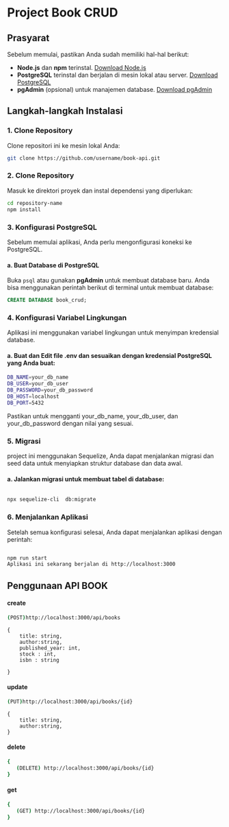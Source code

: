 # Project Book CRUD

## Prasyarat

Sebelum memulai, pastikan Anda sudah memiliki hal-hal berikut:

- **Node.js** dan **npm** terinstal. [Download Node.js](https://nodejs.org/)
- **PostgreSQL** terinstal dan berjalan di mesin lokal atau server. [Download PostgreSQL](https://www.postgresql.org/download/)
- **pgAdmin** (opsional) untuk manajemen database. [Download pgAdmin](https://www.pgadmin.org/download/)

## Langkah-langkah Instalasi

### 1. Clone Repository

Clone repositori ini ke mesin lokal Anda:

```bash
git clone https://github.com/username/book-api.git

```

### 2. Clone Repository
Masuk ke direktori proyek dan instal dependensi yang diperlukan:
```bash
cd repository-name
npm install
```
### 3. Konfigurasi PostgreSQL

Sebelum memulai aplikasi, Anda perlu mengonfigurasi koneksi ke PostgreSQL.

#### a. **Buat Database di PostgreSQL**

Buka `psql` atau gunakan **pgAdmin** untuk membuat database baru. Anda bisa menggunakan perintah berikut di terminal untuk membuat database:

```sql
CREATE DATABASE book_crud;
```


### 4. Konfigurasi Variabel Lingkungan
Aplikasi ini menggunakan variabel lingkungan untuk menyimpan kredensial database.
#### a. Buat dan Edit file .env dan sesuaikan dengan kredensial PostgreSQL yang Anda buat:
```bash
DB_NAME=your_db_name
DB_USER=your_db_user
DB_PASSWORD=your_db_password
DB_HOST=localhost
DB_PORT=5432
```
Pastikan untuk mengganti your_db_name, your_db_user, dan your_db_password dengan nilai yang sesuai.

### 5. Migrasi 
project ini menggunakan Sequelize, Anda dapat menjalankan migrasi dan seed data untuk menyiapkan struktur database dan data awal.
#### a. Jalankan migrasi untuk membuat tabel di database:
```bash

npx sequelize-cli  db:migrate
```



### 6. Menjalankan Aplikasi
Setelah semua konfigurasi selesai, Anda dapat menjalankan aplikasi dengan perintah:

```bash

npm run start
Aplikasi ini sekarang berjalan di http://localhost:3000

```

## Penggunaan API BOOK

#### create
```bash
(POST)http://localhost:3000/api/books
```
``` body
{
    title: string,
    author:string,
    published_year: int, 
    stock : int,
    isbn : string

}
```
#### update
```bash
(PUT)http://localhost:3000/api/books/{id}
```
```body
{
    title: string,
    author:string,
}
```
#### delete 
```bash
{
   (DELETE) http://localhost:3000/api/books/{id} 
}
```
#### get
```bash
{
   (GET) http://localhost:3000/api/books/{id} 
}
```